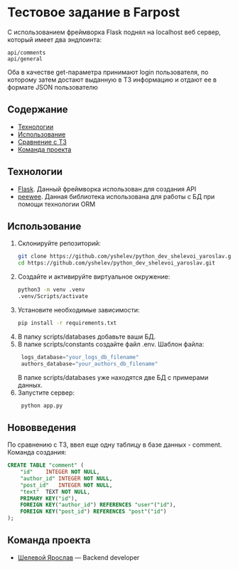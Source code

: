 
# Тестовое задание в Farpost
С использованием фреймворка Flask поднял на localhost веб сервер, который имеет два эндпоинта: 
```
api/comments
api/general
```
Оба в качестве get-параметра принимают login пользователя, по которому затем достают выданную в ТЗ информацию и отдают ее в формате JSON пользователю
 

## Содержание
- [Технологии](#технологии)
- [Использование](#использование)
- [Сравнение с ТЗ](#нововведения)
- [Команда проекта](#команда-проекта)

## Технологии
- [Flask](https://flask.palletsprojects.com/). Данный фреймворка использован для создания API 
- [peewee](https://docs.peewee-orm.com/). Данная библиотека использована для  работы с БД при помощи технологии ORM

## Использование
 1. Склонируйте репозиторий: 
	 ```sh
	 git clone https://github.com/yshelev/python_dev_shelevoi_yaroslav.git
	 cd https://github.com/yshelev/python_dev_shelevoi_yaroslav.git
	 ```
 2. Создайте и активируйте виртуальное окружение: 
	 ```sh
	 python3 -m venv .venv
	 .venv/Scripts/activate
	```
3. Установите необходимые зависимости:  	
	 ```sh
	 pip install -r requirements.txt
	 ```
 4. В папку scripts/databases добавьте ваши БД. 
 5. В папке scripts/constants создайте файл .env. Шаблон файла: 
	```python
	 logs_database="your_logs_db_filename"
	 authors_database="your_authors_db_filename"
	 ```
	 В папке scripts/databases уже находятся две БД с примерами данных. 
4. Запустите сервер:
	```sh
	 python app.py 
	 ```

## Нововведения 
По сравнению с ТЗ, ввел еще одну таблицу в базе данных - comment. 
Команда создания: 
```sql
CREATE TABLE "comment" (
	"id"	INTEGER NOT NULL,
	"author_id"	INTEGER NOT NULL,
	"post_id"	INTEGER NOT NULL,
	"text"	TEXT NOT NULL,
	PRIMARY KEY("id"),
	FOREIGN KEY("author_id") REFERENCES "user"("id"),
	FOREIGN KEY("post_id") REFERENCES "post"("id")
);
 ```


## Команда проекта


- [Шелевой Ярослав](https://github.com/yshelev) — Backend developer
